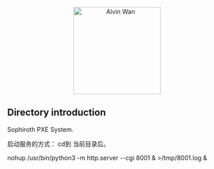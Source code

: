 <p align='center'> <a href='https://github.com/alvinwancn' target="_blank"> <img src='https://github.com/AlvinWanCN/life-record/raw/master/images/etlucency.png' alt='Alvin Wan' width=200></a></p>


## Directory introduction

Sophiroth PXE System.

启动服务的方式：
cd到 当前目录后。

nohup /usr/bin/python3 -m http.server --cgi 8001 & >/tmp/8001.log &